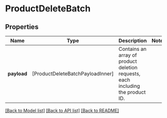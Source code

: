 # ProductDeleteBatch

## Properties
Name | Type | Description | Notes
------------ | ------------- | ------------- | -------------
**payload** | [ProductDeleteBatchPayloadInner] | Contains an array of product deletion requests, each including the product ID. | 

[[Back to Model list]](../README.md#documentation-for-models) [[Back to API list]](../README.md#documentation-for-api-endpoints) [[Back to README]](../README.md)


